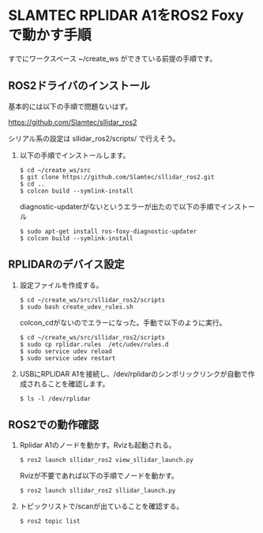 # SLAMTEC RPLIDAR A1をROS2 Foxyで動かす手順

すでにワークスペース ~/create_ws ができている前提の手順です。

## ROS2ドライバのインストール

基本的には以下の手順で問題ないはず。

https://github.com/Slamtec/sllidar_ros2

シリアル系の設定は sllidar_ros2/scripts/ で行えそう。

1. 以下の手順でインストールします。
    ```
    $ cd ~/create_ws/src
    $ git clone https://github.com/Slamtec/sllidar_ros2.git
    $ cd ..
    $ colcon build --symlink-install
    ```
    diagnostic-updaterがないというエラーが出たので以下の手順でインストール
    ```
    $ sudo apt-get install ros-foxy-diagnostic-updater
    $ colcon build --symlink-install
    ```

## RPLIDARのデバイス設定

1. 設定ファイルを作成する。
    ```
    $ cd ~/create_ws/src/sllidar_ros2/scripts
    $ sudo bash create_udev_rules.sh
    ```
    colcon_cdがないのでエラーになった。手動で以下のように実行。
    ```
    $ cd ~/create_ws/src/sllidar_ros2/scripts
    $ sudo cp rplidar.rules  /etc/udev/rules.d
    $ sudo service udev reload
    $ sudo service udev restart
    ```
1. USBにRPLIDAR A1を接続し、/dev/rplidarのシンボリックリンクが自動で作成されることを確認します。
    ```
    $ ls -l /dev/rplidar
    ```
## ROS2での動作確認
1. Rplidar A1のノードを動かす。Rvizも起動される。
    ```
    $ ros2 launch sllidar_ros2 view_sllidar_launch.py
    ```
    Rvizが不要であれば以下の手順でノードを動かす。
    ```
    $ ros2 launch sllidar_ros2 sllidar_launch.py
    ```
1. トピックリストで/scanが出ていることを確認する。
    ```
    $ ros2 topic list
    ```